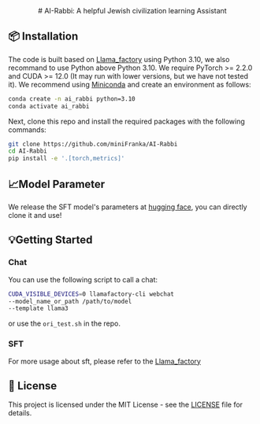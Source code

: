 <div align="center">
# AI-Rabbi: A helpful Jewish civilization learning Assistant

</div>

## 📦 Installation

The code is built based on [Llama_factory](https://github.com/hiyouga/LLaMA-Factory) using Python 3.10, we also recommand to use Python above Python 3.10. We require PyTorch >= 2.2.0 and CUDA >= 12.0 (It may run with lower versions, but we have not tested it).
We recommend using [Miniconda](https://docs.conda.io/en/latest/miniconda.html) and create an environment as follows:

```bash
conda create -n ai_rabbi python=3.10
conda activate ai_rabbi
```

Next, clone this repo and install the required packages with the following commands:

```bash
git clone https://github.com/miniFranka/AI-Rabbi
cd AI-Rabbi
pip install -e '.[torch,metrics]'
```

## 📈Model Parameter

We release the SFT model's parameters at [hugging face](https://huggingface.co/miniFranka/AI-Rabbi), you can directly clone it and use!


## 💡Getting Started

### Chat

You can use the following script to call a chat:

```bash
CUDA_VISIBLE_DEVICES=0 llamafactory-cli webchat
--model_name_or_path /path/to/model
--template llama3
```

or use the ```ori_test.sh``` in the repo.

### SFT

For more usage about sft, please refer to the [Llama_factory](https://github.com/hiyouga/LLaMA-Factory)



## 📜️ License

This project is licensed under the MIT License - see the [LICENSE](LICENSE) file for details.
